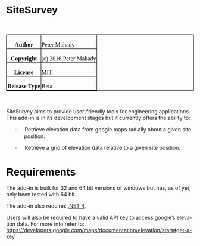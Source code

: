 <html xmlns:v="urn:schemas-microsoft-com:vml"
xmlns:o="urn:schemas-microsoft-com:office:office"
xmlns:w="urn:schemas-microsoft-com:office:word"
xmlns:m="http://schemas.microsoft.com/office/2004/12/omml"
xmlns="http://www.w3.org/TR/REC-html40">

<head>
<meta http-equiv=Content-Type content="text/html; charset=windows-1252">
<meta name=ProgId content=Word.Document>
<meta name=Generator content="Microsoft Word 15">
<meta name=Originator content="Microsoft Word 15">
<link rel=File-List href="SiteSurvey_files/filelist.xml">
<link rel=themeData href="SiteSurvey_files/themedata.thmx">
<link rel=colorSchemeMapping href="SiteSurvey_files/colorschememapping.xml">

<style>

</style>

</head>

<body lang=EN-AU link=blue vlink="#954F72" style='tab-interval:36.0pt'>

<div class=WordSection1>

<h1><span class=SpellE><span style='font-size:20.0pt;line-height:107%;
font-family:"Arial",sans-serif;color:black;mso-themecolor:text1;mso-ansi-language:
EN-AU'>SiteSurvey</span></span><span style='font-size:20.0pt;line-height:107%;
font-family:"Arial",sans-serif;color:black;mso-themecolor:text1;mso-ansi-language:
EN-AU'><o:p></o:p></span></h1>

<p class=MsoNormal><span style='mso-ansi-language:EN-AU'><o:p>&nbsp;</o:p></span></p>

<table class=MsoNormalTable border=1 cellpadding=0 style='mso-cellspacing:1.5pt;
 border:solid windowtext 1.0pt;mso-border-alt:solid windowtext .5pt;mso-yfti-tbllook:
 1184;mso-border-insideh:.5pt solid windowtext;mso-border-insidev:.5pt solid windowtext'>
 <tr style='mso-yfti-irow:0;mso-yfti-firstrow:yes'>
  <td style='border:solid windowtext 1.0pt;mso-border-alt:solid windowtext .5pt;
  padding:.75pt .75pt .75pt .75pt'>
  <p class=MsoNormal align=center style='margin-bottom:0cm;margin-bottom:.0001pt;
  text-align:center;line-height:normal'><b><span style='font-size:12.0pt;
  font-family:"Times New Roman",serif;mso-fareast-font-family:"Times New Roman";
  mso-ansi-language:EN-AU;mso-fareast-language:EN-AU'>Author<o:p></o:p></span></b></p>
  </td>
  <td style='border:solid windowtext 1.0pt;mso-border-alt:solid windowtext .5pt;
  padding:.75pt .75pt .75pt .75pt'>
  <p class=MsoNormal style='margin-bottom:0cm;margin-bottom:.0001pt;line-height:
  normal'><span style='font-size:12.0pt;font-family:"Times New Roman",serif;
  mso-fareast-font-family:"Times New Roman";mso-ansi-language:EN-AU;mso-fareast-language:
  EN-AU'>Peter Mahady<o:p></o:p></span></p>
  </td>
 </tr>
 <tr style='mso-yfti-irow:1'>
  <td style='border:solid windowtext 1.0pt;mso-border-alt:solid windowtext .5pt;
  padding:.75pt .75pt .75pt .75pt'>
  <p class=MsoNormal align=center style='margin-bottom:0cm;margin-bottom:.0001pt;
  text-align:center;line-height:normal'><b><span style='font-size:12.0pt;
  font-family:"Times New Roman",serif;mso-fareast-font-family:"Times New Roman";
  mso-ansi-language:EN-AU;mso-fareast-language:EN-AU'>Copyright<o:p></o:p></span></b></p>
  </td>
  <td style='border:solid windowtext 1.0pt;mso-border-alt:solid windowtext .5pt;
  padding:.75pt .75pt .75pt .75pt'>
  <p class=MsoNormal style='margin-bottom:0cm;margin-bottom:.0001pt;line-height:
  normal'><span style='font-size:12.0pt;font-family:"Times New Roman",serif;
  mso-fareast-font-family:"Times New Roman";mso-ansi-language:EN-AU;mso-fareast-language:
  EN-AU'>(c) 2016 Peter Mahady<o:p></o:p></span></p>
  </td>
 </tr>
 <tr style='mso-yfti-irow:2'>
  <td style='border:solid windowtext 1.0pt;mso-border-alt:solid windowtext .5pt;
  padding:.75pt .75pt .75pt .75pt'>
  <p class=MsoNormal align=center style='margin-bottom:0cm;margin-bottom:.0001pt;
  text-align:center;line-height:normal'><b><span style='font-size:12.0pt;
  font-family:"Times New Roman",serif;mso-fareast-font-family:"Times New Roman";
  mso-ansi-language:EN-AU;mso-fareast-language:EN-AU'>License<o:p></o:p></span></b></p>
  </td>
  <td style='border:solid windowtext 1.0pt;mso-border-alt:solid windowtext .5pt;
  padding:.75pt .75pt .75pt .75pt'>
  <p class=MsoNormal style='margin-bottom:0cm;margin-bottom:.0001pt;line-height:
  normal'><span style='font-size:12.0pt;font-family:"Times New Roman",serif;
  mso-fareast-font-family:"Times New Roman";mso-ansi-language:EN-AU;mso-fareast-language:
  EN-AU'>MIT<o:p></o:p></span></p>
  </td>
 </tr>
 <tr style='mso-yfti-irow:3;mso-yfti-lastrow:yes'>
  <td style='border:solid windowtext 1.0pt;mso-border-alt:solid windowtext .5pt;
  padding:.75pt .75pt .75pt .75pt'>
  <p class=MsoNormal align=center style='margin-bottom:0cm;margin-bottom:.0001pt;
  text-align:center;line-height:normal'><b><span style='font-size:12.0pt;
  font-family:"Times New Roman",serif;mso-fareast-font-family:"Times New Roman";
  mso-ansi-language:EN-AU;mso-fareast-language:EN-AU'>Release Type<o:p></o:p></span></b></p>
  </td>
  <td style='border:solid windowtext 1.0pt;mso-border-alt:solid windowtext .5pt;
  padding:.75pt .75pt .75pt .75pt'>
  <p class=MsoNormal style='margin-bottom:0cm;margin-bottom:.0001pt;line-height:
  normal'><span style='font-size:12.0pt;font-family:"Times New Roman",serif;
  mso-fareast-font-family:"Times New Roman";mso-ansi-language:EN-AU;mso-fareast-language:
  EN-AU'>Beta<o:p></o:p></span></p>
  </td>
 </tr>
</table>

<p class=MsoNormal><span style='mso-ansi-language:EN-AU'><o:p>&nbsp;</o:p></span></p>

<p><span class=SpellE>SiteSurvey</span> aims to provide user-friendly tools for
engineering applications. This add-in is in its development stages but it
currently offers the ability to:</p>

<p style='margin-left:36.0pt;text-indent:-18.0pt;mso-list:l0 level1 lfo2'><![if !supportLists]><span
style='font-family:Symbol;mso-fareast-font-family:Symbol;mso-bidi-font-family:
Symbol'><span style='mso-list:Ignore'>·<span style='font:7.0pt "Times New Roman"'>&nbsp;&nbsp;&nbsp;&nbsp;&nbsp;&nbsp;&nbsp;&nbsp;
</span></span></span><![endif]>Retrieve elevation data from google maps
radially about a given site position.</p>

<p style='margin-left:36.0pt;text-indent:-18.0pt;mso-list:l0 level1 lfo2'><![if !supportLists]><span
style='font-family:Symbol;mso-fareast-font-family:Symbol;mso-bidi-font-family:
Symbol'><span style='mso-list:Ignore'>·<span style='font:7.0pt "Times New Roman"'>&nbsp;&nbsp;&nbsp;&nbsp;&nbsp;&nbsp;&nbsp;&nbsp;
</span></span></span><![endif]>Retrieve a grid of elevation data relative to a
given site position. </p>

<h1><span style='font-family:"Arial",sans-serif;color:black;mso-themecolor:
text1;mso-ansi-language:EN-AU'>Requirements</span><span lang=EN-IE><o:p></o:p></span></h1>

<p>The add-in is built for 32 and 64 bit versions of windows but has, as of
yet, only been tested with 64 bit. </p>

<p>The add-in also requires <a href="http://www.microsoft.com/net">.NET 4</a>.</p>

<p>Users will also be required to have a valid API key to access <span
class=SpellE>google’s</span> elevation data. For more info refer to: <a
href="https://developers.google.com/maps/documentation/elevation/start#get-a-key">https://developers.google.com/maps/documentation/elevation/start#get-a-key</a></p>

<p><o:p>&nbsp;</o:p></p>

<p class=MsoNormal><span style='mso-ansi-language:EN-AU'><o:p>&nbsp;</o:p></span></p>

</div>

</body>

</html>
